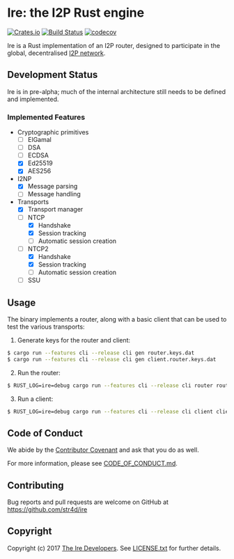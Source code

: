 # Ire: the I2P Rust engine

[![Crates.io](https://img.shields.io/crates/v/ire.svg)](https://crates.io/crates/ire)
[![Build Status](https://travis-ci.org/str4d/ire.svg?branch=master)](https://travis-ci.org/str4d/ire)
[![codecov](https://codecov.io/gh/str4d/ire/branch/master/graph/badge.svg)](https://codecov.io/gh/str4d/ire)

Ire is a Rust implementation of an I2P router, designed to participate in the
global, decentralised [I2P network].

[I2P network]: https://geti2p.net

## Development Status

Ire is in pre-alpha; much of the internal architecture still needs to be defined
and implemented.

### Implemented Features

- Cryptographic primitives
  - [ ] ElGamal
  - [ ] DSA
  - [ ] ECDSA
  - [x] Ed25519
  - [x] AES256
- I2NP
  - [x] Message parsing
  - [ ] Message handling
- Transports
  - [x] Transport manager
  - [ ] NTCP
    - [x] Handshake
    - [x] Session tracking
    - [ ] Automatic session creation
  - [ ] NTCP2
    - [x] Handshake
    - [x] Session tracking
    - [ ] Automatic session creation
  - [ ] SSU

## Usage

The binary implements a router, along with a basic client that can be used to
test the various transports:

1. Generate keys for the router and client:

  ```bash
$ cargo run --features cli --release cli gen router.keys.dat
$ cargo run --features cli --release cli gen client.router.keys.dat
  ```

2. Run the router:

  ```bash
$ RUST_LOG=ire=debug cargo run --features cli --release cli router router.keys.dat router.info 127.0.0.1:12345 127.0.0.1:12346 ntcp2.keys.dat
  ```

3. Run a client:

  ```bash
$ RUST_LOG=ire=debug cargo run --features cli --release cli client client.router.keys.dat router.info [NTCP|NTCP2]
  ```

## Code of Conduct

We abide by the [Contributor Covenant][cc] and ask that you do as well.

For more information, please see [CODE_OF_CONDUCT.md].

[cc]: https://contributor-covenant.org
[CODE_OF_CONDUCT.md]: https://github.com/str4d/ire/blob/master/CODE_OF_CONDUCT.md

## Contributing

Bug reports and pull requests are welcome on GitHub at https://github.com/str4d/ire

## Copyright

Copyright (c) 2017 [The Ire Developers][AUTHORS].
See [LICENSE.txt] for further details.

[AUTHORS]: https://github.com/str4d/ire/blob/master/AUTHORS.md
[LICENSE.txt]: https://github.com/str4d/ire/blob/master/LICENSE.txt

